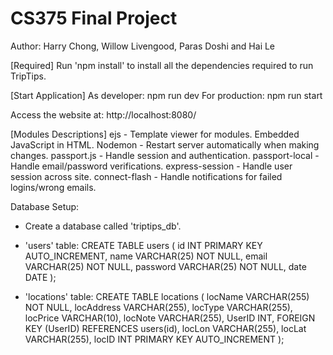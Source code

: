 # CS375 Final Project
Author: Harry Chong, Willow Livengood, Paras Doshi and Hai Le

[Required]
Run 'npm install' to install all the dependencies required to run TripTips.

[Start Application]
As developer: npm run dev
For production: npm run start

Access the website at: http://localhost:8080/

[Modules Descriptions]
ejs - Template viewer for modules. Embedded JavaScript in HTML.
Nodemon - Restart server automatically when making changes.
passport.js - Handle session and authentication.
passport-local - Handle email/password verifications.
express-session - Handle user session across site.
connect-flash - Handle notifications for failed logins/wrong emails.

Database Setup:
- Create a database called 'triptips_db'.
- 'users' table:
    CREATE TABLE users (
        id INT PRIMARY KEY AUTO_INCREMENT,
        name VARCHAR(25) NOT NULL,
        email VARCHAR(25) NOT NULL,
        password VARCHAR(25) NOT NULL,
        date DATE
    );

- 'locations' table:
    CREATE TABLE locations (
        locName VARCHAR(255) NOT NULL,
        locAddress VARCHAR(255),
        locType VARCHAR(255),
        locPrice VARCHAR(10),
        locNote VARCHAR(255),
        UserID INT,
        FOREIGN KEY (UserID) REFERENCES users(id),
        locLon VARCHAR(255),
        locLat VARCHAR(255),
        locID INT PRIMARY KEY AUTO_INCREMENT
    );   